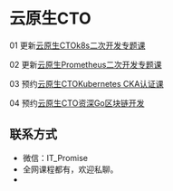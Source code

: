 # 云原生CTO

01 更新[云原生CTOk8s二次开发专题课](https://appc3qeyofl7606.h5.xiaoeknow.com/v1/goods/goods_detail/p_61837e09e4b0d721e3af2f0d)

02 更新[云原生Prometheus二次开发专题课](https://appc3qeyofl7606.h5.xiaoeknow.com/v1/goods/goods_detail/p_61ee7d43e4b02b8258466a18)

03 预约[云原生CTOKubernetes CKA认证课](https://appc3qeyofl7606.h5.xiaoeknow.com/v1/goods/goods_detail/p_61f3a009e4b066e960820902)

04 预约[云原生CTO资深Go区块链开发](https://appc3qeyofl7606.h5.xiaoeknow.com/v1/goods/goods_detail/p_61e93827e4b054255d986649?type=3)

## **联系方式**

-  微信：IT_Promise
-  全网课程都有，欢迎私聊。
-   